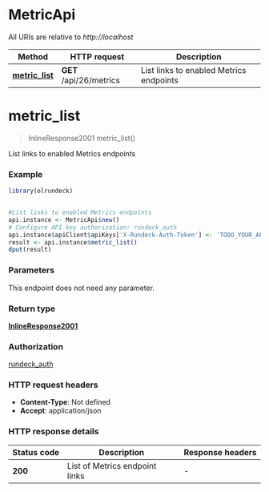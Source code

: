 # MetricApi

All URIs are relative to *http://localhost*

Method | HTTP request | Description
------------- | ------------- | -------------
[**metric_list**](MetricApi.md#metric_list) | **GET** /api/26/metrics | List links to enabled Metrics endpoints


# **metric_list**
> InlineResponse2001 metric_list()

List links to enabled Metrics endpoints

### Example
```R
library(olrundeck)


#List links to enabled Metrics endpoints
api.instance <- MetricApi$new()
# Configure API key authorization: rundeck_auth
api.instance$apiClient$apiKeys['X-Rundeck-Auth-Token'] <- 'TODO_YOUR_API_KEY';
result <- api.instance$metric_list()
dput(result)
```

### Parameters
This endpoint does not need any parameter.

### Return type

[**InlineResponse2001**](inline_response_200_1.md)

### Authorization

[rundeck_auth](../README.md#rundeck_auth)

### HTTP request headers

 - **Content-Type**: Not defined
 - **Accept**: application/json

### HTTP response details
| Status code | Description | Response headers |
|-------------|-------------|------------------|
| **200** | List of Metrics endpoint links |  -  |

